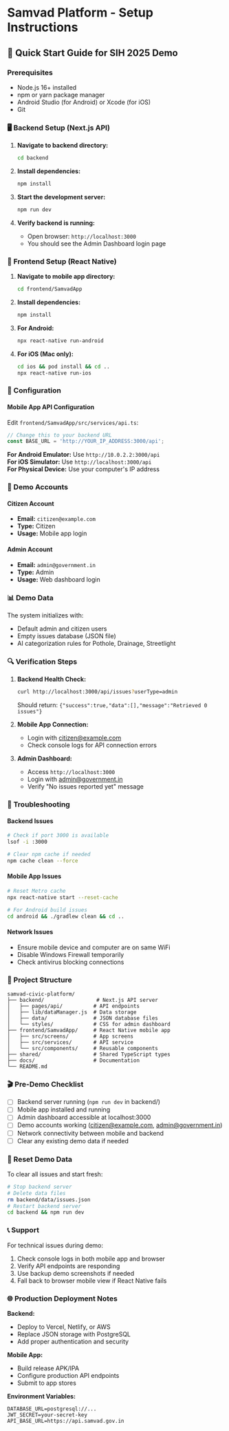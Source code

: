 # Samvad Platform - Setup Instructions

## 🚀 Quick Start Guide for SIH 2025 Demo

### Prerequisites
- Node.js 16+ installed
- npm or yarn package manager
- Android Studio (for Android) or Xcode (for iOS)
- Git

### 🖥️ Backend Setup (Next.js API)

1. **Navigate to backend directory:**
   ```bash
   cd backend
   ```

2. **Install dependencies:**
   ```bash
   npm install
   ```

3. **Start the development server:**
   ```bash
   npm run dev
   ```
   
4. **Verify backend is running:**
   - Open browser: `http://localhost:3000`
   - You should see the Admin Dashboard login page

### 📱 Frontend Setup (React Native)

1. **Navigate to mobile app directory:**
   ```bash
   cd frontend/SamvadApp
   ```

2. **Install dependencies:**
   ```bash
   npm install
   ```

3. **For Android:**
   ```bash
   npx react-native run-android
   ```

4. **For iOS (Mac only):**
   ```bash
   cd ios && pod install && cd ..
   npx react-native run-ios
   ```

### 🔧 Configuration

#### Mobile App API Configuration
Edit `frontend/SamvadApp/src/services/api.ts`:
```typescript
// Change this to your backend URL
const BASE_URL = 'http://YOUR_IP_ADDRESS:3000/api';
```

**For Android Emulator:** Use `http://10.0.2.2:3000/api`  
**For iOS Simulator:** Use `http://localhost:3000/api`  
**For Physical Device:** Use your computer's IP address

### 🎯 Demo Accounts

#### Citizen Account
- **Email:** `citizen@example.com`
- **Type:** Citizen
- **Usage:** Mobile app login

#### Admin Account  
- **Email:** `admin@government.in`
- **Type:** Admin
- **Usage:** Web dashboard login

### 📊 Demo Data

The system initializes with:
- Default admin and citizen users
- Empty issues database (JSON file)
- AI categorization rules for Pothole, Drainage, Streetlight

### 🔍 Verification Steps

1. **Backend Health Check:**
   ```bash
   curl http://localhost:3000/api/issues?userType=admin
   ```
   Should return: `{"success":true,"data":[],"message":"Retrieved 0 issues"}`

2. **Mobile App Connection:**
   - Login with citizen@example.com
   - Check console logs for API connection errors

3. **Admin Dashboard:**
   - Access `http://localhost:3000`
   - Login with admin@government.in
   - Verify "No issues reported yet" message

### 🚨 Troubleshooting

#### Backend Issues
```bash
# Check if port 3000 is available
lsof -i :3000

# Clear npm cache if needed
npm cache clean --force
```

#### Mobile App Issues
```bash
# Reset Metro cache
npx react-native start --reset-cache

# For Android build issues
cd android && ./gradlew clean && cd ..
```

#### Network Issues
- Ensure mobile device and computer are on same WiFi
- Disable Windows Firewall temporarily
- Check antivirus blocking connections

### 📁 Project Structure
```
samvad-civic-platform/
├── backend/                 # Next.js API server
│   ├── pages/api/          # API endpoints
│   ├── lib/dataManager.js  # Data storage
│   ├── data/               # JSON database files
│   └── styles/             # CSS for admin dashboard
├── frontend/SamvadApp/     # React Native mobile app
│   ├── src/screens/        # App screens
│   ├── src/services/       # API service
│   └── src/components/     # Reusable components
├── shared/                 # Shared TypeScript types
├── docs/                   # Documentation
└── README.md
```

### 🎬 Pre-Demo Checklist

- [ ] Backend server running (`npm run dev` in backend/)
- [ ] Mobile app installed and running
- [ ] Admin dashboard accessible at localhost:3000
- [ ] Demo accounts working (citizen@example.com, admin@government.in)
- [ ] Network connectivity between mobile and backend
- [ ] Clear any existing demo data if needed

### 🔄 Reset Demo Data

To clear all issues and start fresh:
```bash
# Stop backend server
# Delete data files
rm backend/data/issues.json
# Restart backend server
cd backend && npm run dev
```

### 📞 Support

For technical issues during demo:
1. Check console logs in both mobile app and browser
2. Verify API endpoints are responding
3. Use backup demo screenshots if needed
4. Fall back to browser mobile view if React Native fails

### 🌐 Production Deployment Notes

**Backend:**
- Deploy to Vercel, Netlify, or AWS
- Replace JSON storage with PostgreSQL
- Add proper authentication and security

**Mobile App:**
- Build release APK/IPA
- Configure production API endpoints
- Submit to app stores

**Environment Variables:**
```env
DATABASE_URL=postgresql://...
JWT_SECRET=your-secret-key
API_BASE_URL=https://api.samvad.gov.in
```